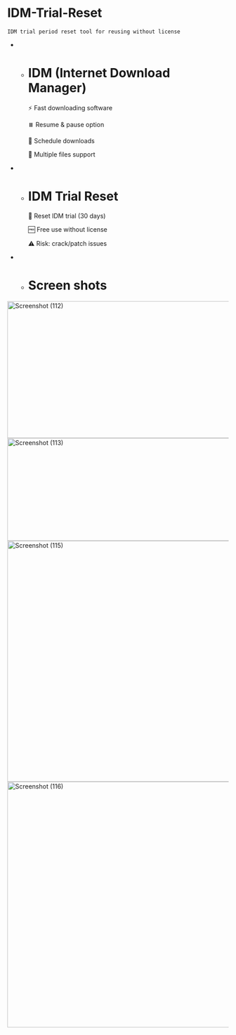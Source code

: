   #  IDM-Trial-Reset

    IDM trial period reset tool for reusing without license
      
* * #    IDM (Internet Download Manager)
 
    ⚡ Fast downloading software

     ⏸️ Resume & pause option

     📅 Schedule downloads

     📂 Multiple files support

* * # IDM Trial Reset
    
     🔄 Reset IDM trial (30 days)

     🆓 Free use without license

     ⚠️ Risk: crack/patch issues

* * # Screen shots
 <img width="1777" height="312" alt="Screenshot (112)" src="https://github.com/user-attachments/assets/b9500dcf-f9ed-436d-a7c8-c1f89215150b" />

 <img width="1525" height="234" alt="Screenshot (113)" src="https://github.com/user-attachments/assets/d73ceb11-353b-45a7-8346-e81f6922fcf4" />

<img width="1616" height="549" alt="Screenshot (115)" src="https://github.com/user-attachments/assets/a4ba8a79-ad37-4681-8e2e-010c2c742294" />

<img width="1626" height="560" alt="Screenshot (116)" src="https://github.com/user-attachments/assets/12e66a96-72af-4fb0-b51e-e88c9d82dce4" />

